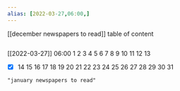 ```yaml
---
alias: [2022-03-27,06:00,]
---
```

[[december newspapers to read]]
table of content
```toc
```

[[2022-03-27]] 06:00
1
2
3
4
5
6
7
8
9
10
11
12
13
- [x] 14
15
16
17
18
19
20
21
22
23
24
25
26
27
28
29
30
31
```query
"january newspapers to read"
```